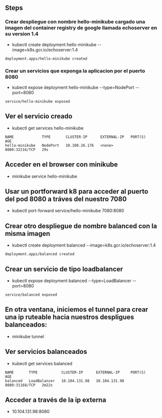 ## Steps

### Crear despliegue con nombre hello-minikube cargado una imagen del container registry de google llamada echoserver en su version 1.4

- kubectl create deployment hello-minikube --image=k8s.gcr.io/echoserver:1.4
```
deployment.apps/hello-minikube created
```
### Crear un servicios que exponga la aplicacion por el puerto 8080

- kubectl expose deployment hello-minikube --type=NodePort --port=8080
```
service/hello-minikube exposed
```
## Ver el servicio creado

- kubectl get services hello-minikube
```
NAME             TYPE       CLUSTER-IP      EXTERNAL-IP   PORT(S)          AGE
hello-minikube   NodePort   10.108.26.176   <none>        8080:32216/TCP   29s
```
## Acceder en el browser con minikube
- minikube service hello-minikube

## Usar un portforward k8 para acceder al puerto del pod 8080 a tráves del nuestro 7080
- kubectl port-forward service/hello-minikube 7080:8080

## Crear otro despliegue de nombre balanced con la misma imagen

- kubectl create deployment balanced --image=k8s.gcr.io/echoserver:1.4  
````
deployment.apps/balanced created
````
## Crear un servicio de tipo loadbalancer

- kubectl expose deployment balanced --type=LoadBalancer --port=8080
````
service/balanced exposed
````

## En otra ventana, iniciemos el tunnel para crear una  ip ruteable hacia nuestros despligues balanceados:

- minikube tunnel

## Ver servicios balanceados

- kubectl get services balanced
`````
NAME       TYPE           CLUSTER-IP      EXTERNAL-IP     PORT(S)          AGE
balanced   LoadBalancer   10.104.131.98   10.104.131.98   8080:31168/TCP   2m22s
`````
## Acceder a través de la ip externa
- 10.104.131.98:8080



